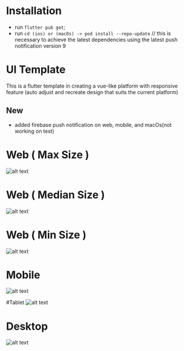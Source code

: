# Installation
 - run `flutter pub get`;
 - run `cd (ios) or (macOs) -> pod install --repo-update` // this is necessary to achieve the latest dependencies using the latest push notification version 9

# UI Template
This is a flutter template in creating a vue-like platform with responsive feature (auto adjust and recreate design that suits the current platform)

## New
 - added firebase push notification on web, mobile, and macOs(not working on test)

# Web ( Max Size )

![alt text](https://github.com/alnaughty/responsive_scaffold/blob/master/readme_assets/web_max.png)

# Web ( Median Size )

![alt text](https://github.com/alnaughty/responsive_scaffold/blob/master/readme_assets/web_med.png)

# Web ( Min Size )
![alt text](https://github.com/alnaughty/responsive_scaffold/blob/master/readme_assets/web_mobile.png)

# Mobile
![alt text](https://github.com/alnaughty/responsive_scaffold/blob/master/readme_assets/mobile.png)

#Tablet
![alt text](https://github.com/alnaughty/responsive_scaffold/blob/master/readme_assets/tablet.png)

# Desktop
![alt text](https://github.com/alnaughty/responsive_scaffold/blob/master/readme_assets/desktop_max.png)

